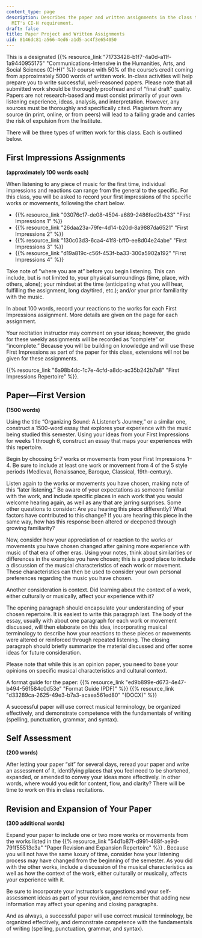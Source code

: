 ```yaml
---
content_type: page
description: Describes the paper and written assignments in the class that count toward
  MIT's CI-H requirement.
draft: false
title: Paper Project and Written Assignments
uid: 8146dc81-a566-4ed6-a1d5-ac4f3e654050
---
```

This is a designated {{% resource_link "71733428-b1f7-4a0d-a11f-1a9440955175" "Communications-Intensive in the Humanities, Arts, and Social Sciences (CI-H)" %}} course with 50% of the course’s credit coming from approximately 5000 words of written work. In-class activities will help prepare you to write successful, well-reasoned papers. Please note that all submitted work should be thoroughly proofread and of “final draft” quality. Papers are not research-based and must consist primarily of your own listening experience, ideas, analysis, and interpretation. However, any sources must be thoroughly and specifically cited. Plagiarism from any source (in print, online, or from peers) will lead to a failing grade and carries the risk of expulsion from the Institute.

There will be three types of written work for this class. Each is outlined below.

## First Impressions Assignments

**(approximately 100 words each)**

When listening to any piece of music for the first time, individual impressions and reactions can range from the general to the specific. For this class, you will be asked to record your first impressions of the specific works or movements, following the chart below. 

- {{% resource_link "03076c17-de08-4504-a689-2486fed2b433" "First Impressions 1" %}} 
- {{% resource_link "26daa23a-79fe-4d14-b20d-8a9887da6521" "First Impressions 2" %}} 
- {{% resource_link "130c03d3-6ca4-41f8-bff0-ee8d04e24abe" "First Impressions 3" %}} 
- {{% resource_link "d19a819c-c56f-453f-ba33-300a5902a192" "First Impressions 4" %}} 

Take note of “where you are at” before you begin listening. This can include, but is not limited to, your physical surroundings (time, place, with others, alone); your mindset at the time (anticipating what you will hear, fulfilling the assignment, long day/tired, etc.); and/or your prior familiarity with the music.

In about 100 words, record your reactions to the works for each First Impressions assignment. More details are given on the page for each assignment.

Your recitation instructor may comment on your ideas; however, the grade for these weekly assignments will be recorded as “complete” or “incomplete.” Because you will be building on knowledge and will use these First Impressions as part of the paper for this class, extensions will not be given for these assignments.

{{% resource_link "6a98b4dc-1c7e-4cfd-a8dc-ac35b242b7a8" "First Impressions Repertoire" %}}.

## Paper—First Version

**(1500 words)**

Using the title “Organizing Sound: A Listener’s Journey,” or a similar one, construct a 1500-word essay that explores your experience with the music being studied this semester. Using your ideas from your First Impressions for weeks 1 through 6, construct an essay that maps your experiences with this repertoire.

Begin by choosing 5–7 works or movements from your First Impressions 1–4. Be sure to include at least one work or movement from 4 of the 5 style periods (Medieval, Renaissance, Baroque, Classical, 19th-century). 

Listen again to the works or movements you have chosen, making note of this “later listening.” Be aware of your expectations as someone familiar with the work, and include specific places in each work that you would welcome hearing again, as well as any that are jarring surprises. Some other questions to consider: Are you hearing this piece differently? What factors have contributed to this change? If you are hearing this piece in the same way, how has this response been altered or deepened through growing familiarity?

Now, consider how your appreciation of or reaction to the works or movements you have chosen changed after gaining more experience with music of that era of other eras. Using your notes, think about similarities or differences in the examples you have chosen; this is a good place to include a discussion of the musical characteristics of each work or movement. These characteristics can then be used to consider your own personal preferences regarding the music you have chosen. 

Another consideration is context. Did learning about the context of a work, either culturally or musically, affect your experience with it?

The opening paragraph should encapsulate your understanding of your chosen repertoire. It is easiest to write this paragraph last. The body of the essay, usually with about one paragraph for each work or movement discussed, will then elaborate on this idea, incorporating musical terminology to describe how your reactions to these pieces or movements were altered or reinforced through repeated listening. The closing paragraph should briefly summarize the material discussed and offer some ideas for future consideration.

Please note that while this is an opinion paper, you need to base your opinions on specific musical characteristics and cultural context. 

A format guide for the paper: {{% resource_link "ed9b899e-d673-4e47-b494-561584c0d53e" "Format Guide (PDF)" %}} {{% resource_link "d33289ca-2625-49e3-b7a3-acaea561ed80" "(DOCX)" %}}

A successful paper will use correct musical terminology, be organized effectively, and demonstrate competence with the fundamentals of writing (spelling, punctuation, grammar, and syntax). 

## Self Assessment 

**(200 words)**

After letting your paper “sit” for several days, reread your paper and write an assessment of it, identifying places that you feel need to be shortened, expanded, or amended to convey your ideas more effectively. In other words, where would you edit for content, flow, and clarity? There will be time to work on this in class recitations.

## Revision and Expansion of Your Paper 

**(300 additional words)**

Expand your paper to include one or two more works or movements from the works listed in the {{% resource_link "54d1b87f-d991-488f-ae9d-791f55513c3a" "Paper Revision and Expansion Repertoire" %}} . Because you will not have the same luxury of time, consider how your listening process may have changed from the beginning of the semester. As you did with the other works, include a discussion of the musical characteristics as well as how the context of the work, either culturally or musically, affects your experience with it. 

Be sure to incorporate your instructor’s suggestions and your self-assessment ideas as part of your revision, and remember that adding new information may affect your opening and closing paragraphs. 

And as always, a successful paper will use correct musical terminology, be organized effectively, and demonstrate competence with the fundamentals of writing (spelling, punctuation, grammar, and syntax).